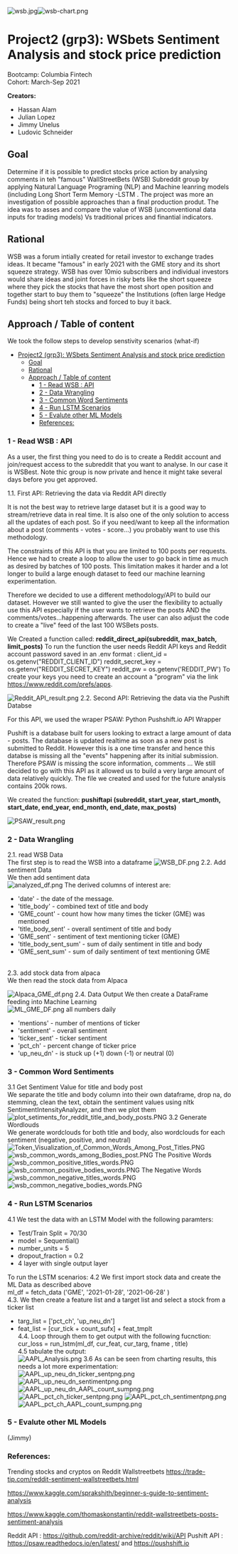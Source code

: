 ![wsb.jpg](./Images/wsb.jpg)![wsb-chart.png](./Images/wsb-chart.png)

# Project2 (grp3): WSbets Sentiment Analysis and stock price prediction
Bootcamp: Columbia Fintech<br>
Cohort: March-Sep 2021<br>

**Creators:**
* Hassan Alam
* Julian Lopez
* Jimmy Unelus
* Ludovic Schneider

## Goal

Determine if it is possible to predict stocks price action by analysing comments in teh "famous" WallStreetBets (WSB) Subreddit group by applying Natural Language Programing (NLP) and Machine leanring models (including Long Short Term Memory -LSTM . The project was more an investigation of possible approaches than a final production produt. The idea was to asses and compare the value of WSB (unconventional data inputs for trading models) Vs traditional prices and finantial indicators.

## Rational

WSB was a forum intially created for retail investor to exchange trades ideas. It became "famous" in early 2021 with the GME story and its short squeeze strategy. WSB has over 10mio subscribers and individual investors would share ideas and joint forces in risky bets like the short squeeze where they pick the stocks that have the most short open position and together start to buy them to "squeeze" the Institutions (often large Hedge Funds) being short teh stocks and forced to buy it back.

## Approach / Table of content

We took the follow steps to develop senstivity scenarios (what-if)
- [Project2 (grp3): WSbets Sentiment Analysis and stock price prediction](#project2-grp3-wsbets-sentiment-analysis-and-stock-price-prediction)
  - [Goal](#goal)
  - [Rational](#rational)
  - [Approach / Table of content](#approach--table-of-content)
    - [1 - Read WSB : API](#1---read-wsb--api)
    - [2 - Data Wrangling](#2---data-wrangling)
    - [3 - Common Word Sentiments](#3---common-word-sentiments)
    - [4 - Run LSTM Scenarios](#4---run-lstm-scenarios)
    - [5 - Evalute other ML Models](#5---evalute-other-ml-models)
    - [References:](#references)


### 1 - Read WSB : API

As a user, the first thing you need to do is to create a Reddit account and join/request access to the subreddit that you want to analyse. In our case it is WSBest. Note thic group is now private and hence it might take several days before you get approved. 

1.1. First API: Retrieving the data via Reddit API directly

It is not the best way to retrieve large dataset but it is a good way to stream/retrieve data in real time. It is also one of the only solution to access all the updates of each post. So if you need/want to keep all the information about a post (comments - votes - score...) you probably want to use this methodology.

The constraints of this API is that you are limited to 100 posts per requests. Hence we had to create a loop to allow the user to go back in time as much as desired by batches of 100 posts. This limitation makes it harder and a lot longer to build a large enough dataset to feed our machine learning experimentation.

Therefore we decided to use a different methodology/API to build our dataset. However we still wanted to give the user the flexibility to actually use this API especially if the user wants to retrieve the posts AND the comments/votes...happening afterwards. The user can also adjust the code to create a "live" feed of the last 100 WSBets posts.

We Created a function called: **reddit_direct_api(subreddit, max_batch, limit_posts)**
To run the function the user needs Reddit API keys and  Reddit account password saved in an .env
format : 
    client_id = os.getenv("REDDIT_CLIENT_ID")
    reddit_secret_key = os.getenv("REDDIT_SECRET_KEY")
    reddit_pw = os.getenv('REDDIT_PW')
To create your keys you need to create an account a "program" via the link https://www.reddit.com/prefs/apps.

![Reddit_API_result.png](./Images/PSAW_result.png)
2.2. Second API: Retrieving the data via the Pushift Databse

For this API, we used the wraper PSAW: Python Pushshift.io API Wrapper

Pushift is a database built for users looking to extract a large amount of data - posts. The database is updated realtime as soon as a new post is submitted to Reddit. However this is a one time transfer and hence this databse is missing all the "events" happening after its initial submission. Therefore PSAW is missing the score information, comments ...
We still decided to go with this API as it allowed us to build a very large amount of data relatively quickly. The file we created and used for the future analysis contains 200k rows.

We created the function: **pushiftapi (subreddit, start_year, start_month, start_date, end_year, end_month, end_date, max_posts)**

![PSAW_result.png](./Images/PSAW_result.png)

### 2 - Data Wrangling

2.1. read WSB Data<br>
The first step is to read the WSB into a dataframe
![WSB_DF.png](./Images/WSB_DF.png)
2.2. Add sentiment Data <br>
We then add sentiment data <br>
![analyzed_df.png](./Images/analyzed_df.png)
The derived columns of interest are:<br>
* 'date' - the date of the message.<br>
* 'title_body' - combined text of title and body
* 'GME_count' - count how how many times the ticker (GME) was mentioned <br>
* 'title_body_sent' - overall sentiment of title and body<br>
* 'GME_sent' - sentiment of text mentioning ticker (GME) <br>
* 'title_body_sent_sum' - sum of daily sentiment in title and body<br>
* 'GME_sent_sum' - sum of daily sentiment of text mentioning GME<br>

<br>
2.3. add stock data from alpaca<br>
We then read the stock data from Alpaca

![Alpaca_GME_df.png](./Images/Alpaca_GME_df.png)
2.4. Data Output
We then create a DataFrame feeding into Machine Learning<br>
![ML_GME_DF.png](./Images/ML_GME_DF.png)
all numbers daily 
* 'mentions' - number of mentions of ticker
* 'sentiment' - overall sentiment
* 'ticker_sent' - ticker sentiment
* 'pct_ch' - percent change of ticker price
* 'up_neu_dn' - is stuck up (+1) down (-1) or neutral (0)

### 3 - Common Word Sentiments

3.1 Get Sentiment Value for title and body post<br>
We separate the title and body column into their own dataframe, drop na, do stemming, clean the text, obtain the sentiment values using nltk SentimentIntensityAnalyzer, and then we plot them<br>
![plot_setiments_for_reddit_title_and_body_posts.PNG](./Images/plot_setiments_for_reddit_title_and_body_posts.PNG)
3.2 Generate Wordlouds<br>
We generate wordclouds for both title and body, also wordclouds for each sentiment (negative, positive, and neutral)<br>
![Token_Visualization_of_Common_Words_Among_Post_Titles.PNG](./Images/Token_Visualization_of_Common_Words_Among_Post_Titles.PNG)![wsb_common_words_among_Bodies_post.PNG](./Images/wsb_common_words_among_Bodies_post.PNG)
The Positive Words
![wsb_common_positive_titles_words.PNG](./Images/wsb_common_positive_titles_words.PNG)![wsb_common_positive_bodies_words.PNG](./Images/wsb_common_positive_bodies_words.PNG)
The Negative Words
![wsb_common_negative_titles_words.PNG](./Images/wsb_common_negative_titles_words.PNG)![wsb_common_negative_bodies_words.PNG](./Images/wsb_common_negative_bodies_words.PNG)

### 4 - Run LSTM Scenarios

4.1 We test the data with an LSTM Model with the following paramters:<br>
* Test/Train Split = 70/30
* model = Sequential()
* number_units = 5
* dropout_fraction = 0.2
* 4 layer with single output layer

To run the LSTM scenarios:
4.2 We first import stock data and create the ML Data as described above<br>
ml_df = fetch_data ('GME', '2021-01-28', '2021-06-28' )<br>
4.3. We then create a feature list and a target list and select a stock from a ticker list<br>
* targ_list = ['pct_ch', 'up_neu_dn']<br>
* feat_list = [cur_tick + count_sufx] + feat_tmplt<br>
4.4. Loop through them to get output with the following fucnction:<br>
cur_loss = run_lstm(ml_df, cur_feat, cur_targ, fname , title)<br>
4.5 tabulate the output:<br> 
![AAPL_Analysis.png](./Images/AAPL_Analysis.png)
3.6 As can be seen from charting results, this needs a lot more experimentation:
![AAPL_up_neu_dn_ticker_sentpng.png](./Images/AAPL_up_neu_dn_ticker_sentpng.png)
![AAPL_up_neu_dn_sentimentpng.png](./Images/AAPL_up_neu_dn_sentimentpng.png)
![AAPL_up_neu_dn_AAPL_count_sumpng.png](./Images/AAPL_up_neu_dn_AAPL_count_sumpng.png)
![AAPL_pct_ch_ticker_sentpng.png](./Images/AAPL_pct_ch_ticker_sentpng.png)
![AAPL_pct_ch_sentimentpng.png](./Images/AAPL_pct_ch_sentimentpng.png)
![AAPL_pct_ch_AAPL_count_sumpng.png](./Images/AAPL_pct_ch_AAPL_count_sumpng.png)

### 5 - Evalute other ML Models
(Jimmy)

### References:

Trending stocks and cryptos on Reddit Wallstreetbets
https://trade-tip.com/reddit-sentiment-wallstreetbets.html

https://www.kaggle.com/sprakshith/beginner-s-guide-to-sentiment-analysis

https://www.kaggle.com/thomaskonstantin/reddit-wallstreetbets-posts-sentiment-analysis

Reddit API : https://github.com/reddit-archive/reddit/wiki/API
Pushift API : https://psaw.readthedocs.io/en/latest/ and https://pushshift.io